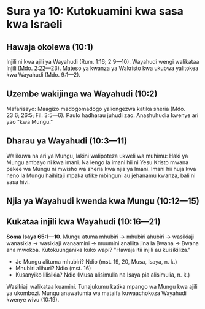 # Sura ya 10: Kutokuamini kwa sasa kwa Israeli

## Hawaja okolewa (10:1)

Injili ni kwa ajili ya Wayahudi (Rum. 1:16; 2:9—10). Wayahudi wengi walikataa Injili (Mdo. 2:22—23). Mateso ya kwanza ya Wakristo kwa ukubwa yalitokea kwa Wayahudi (Mdo. 9:1—2).

## Uzembe wakijinga wa Wayahudi (10:2)

Mafarisayo: Maagizo madogomadogo yaliongezwa katika sheria (Mdo. 23:6; 26:5; Fil. 3:5—6). Paulo hadharau juhudi zao. Anashuhudia kwenye ari yao "kwa Mungu."

## Dharau ya Wayahudi (10:3—11)

Walikuwa na ari ya Mungu, lakini walipoteza ukweli wa muhimu: Haki ya Mungu ambayo ni kwa imani. Na lengo la imani hii ni Yesu Kristo mwana pekee wa Mungu ni mwisho wa sheria kwa njia ya Imani. Imani hii huja kwa neno la Mungu haihitaji mpaka ufike mbinguni au jehanamu kwanza, bali ni sasa hivi.

## Njia ya Wayahudi kwenda kwa Mungu (10:12—15)

## Kukataa injili kwa Wayahudi (10:16—21)

**Soma Isaya 65:1—10**. Mungu atuma mhubiri -> mhubiri ahubiri -> wasikiaji wanasikia -> wasikiaji wanaamini -> muumini analiita jina la Bwana -> Bwana ana mwokoa. Kutokuunganika kuko wapi? "Hawaja itii injili au kuisikiliza."

- Je Mungu alituma mhubiri? Ndio (mst. 19, 20, Musa, Isaya, n. k.)
- Mhubiri alihuri? Ndio (mst. 16)
- Kusanyiko lilisikia? Ndio (Musa alisimulia na Isaya pia alisimulia, n. k.)

Wasikiaji walikataa kuamini. Tunajukumu katika mpango wa Mungu kwa ajili ya ukombozi. Mungu anawatumia wa mataifa kuwaachokoza Wayahudi kwenye wivu (10:19).
